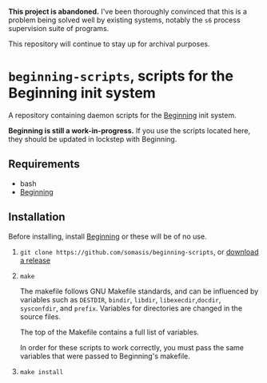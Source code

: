**This project is abandoned.** I've been thoroughly convinced that this is
a problem being solved well by existing systems, notably the `s6` process
supervision suite of programs.

This repository will continue to stay up for archival purposes.

# `beginning-scripts`, scripts for the Beginning init system

A repository containing daemon scripts for the [Beginning] init system.

**Beginning is still a work-in-progress.** If you use the scripts
located here, they should be updated in lockstep with Beginning.

## Requirements
- bash
- [Beginning]

## Installation
Before installing, install [Beginning] or these will be of no use.

1. `git clone https://github.com/somasis/beginning-scripts`, or [download a release]

2. `make`

    The makefile follows GNU Makefile standards, and can be influenced by variables
    such as `DESTDIR`, `bindir`, `libdir`, `libexecdir`,`docdir`, `sysconfdir`,
    and `prefix`. Variables for directories are changed in the source files.

    The top of the Makefile contains a full list of variables.

    In order for these scripts to work correctly, you must pass the same variables
    that were passed to Beginning's makefile.

3.  `make install`

[Beginning]:            https://github.com/somasis/beginning
[download a release]:   https://github.com/somasis/beginning-scripts/releases/latest
